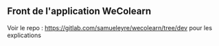 ## Front de l'application WeColearn

Voir le repo : https://gitlab.com/samueleyre/wecolearn/tree/dev pour les explications
